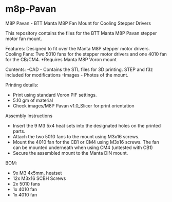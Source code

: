 # m8p-Pavan
M8P Pavan - BTT Manta M8P Fan Mount for Cooling Stepper Drivers

This repository contains the files for the BTT Manta M8P Pavan stepper motor fan mount.


Features:
Designed to fit over the Manta M8P stepper motor drivers.
Cooling Fans: Two 5010 fans for the stepper motor drivers and one 4010 fan for the CB/CM4.
*Requires Manta M8P Voron mount

Contents:
-CAD - Contains the STL files for 3D printing.
    STEP and f3z included for modifications
-Images - Photos of the mount.

Printing details:
- Print using standard Voron PIF settings.
- 5.10 gm of material
- Check images/M8P Pavan v1.0_Slicer for print orientation

Assembly Instructions
- Insert the 9 M3 5x4 heat sets into the designated holes on the printed parts.
- Attach the two 5010 fans to the mount using M3x16 screws.
- Mount the 4010 fan for the CB1 or CM4 using M3x16 screws.
  The fan can be mounted underneath when using CM4 (untested with CB1)
- Secure the assembled mount to the Manta DIN mount.

BOM:
- 9x M3 4x5mm, heatset 
- 12x M3x16 SCBH Screws
- 2x 5010 fans
- 1x 4010 fan
- 1x 4010 fan